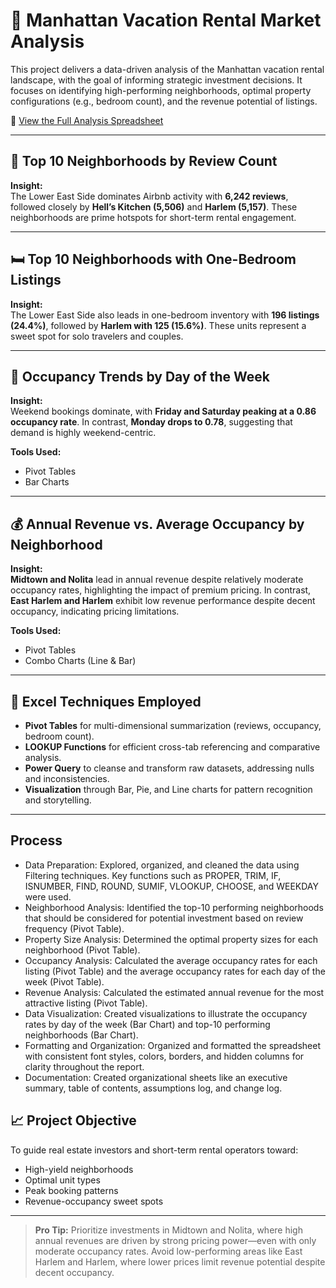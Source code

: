 # 🗽 Manhattan Vacation Rental Market Analysis

This project delivers a data-driven analysis of the Manhattan vacation rental landscape, with the goal of informing strategic investment decisions. It focuses on identifying high-performing neighborhoods, optimal property configurations (e.g., bedroom count), and the revenue potential of listings.

🔗 [View the Full Analysis Spreadsheet](https://docs.google.com/spreadsheets/d/1HCimA1wlpcQ7cJ68pGE19umsjIXIIB5Q0v39wjqaqw8/edit?usp=sharing)

---

## 📍 Top 10 Neighborhoods by Review Count

**Insight:**  
The Lower East Side dominates Airbnb activity with **6,242 reviews**, followed closely by **Hell’s Kitchen (5,506)** and **Harlem (5,157)**. These neighborhoods are prime hotspots for short-term rental engagement.

---

## 🛏️ Top 10 Neighborhoods with One-Bedroom Listings

**Insight:**  
The Lower East Side also leads in one-bedroom inventory with **196 listings (24.4%)**, followed by **Harlem with 125 (15.6%)**. These units represent a sweet spot for solo travelers and couples.

---

## 📆 Occupancy Trends by Day of the Week

**Insight:**  
Weekend bookings dominate, with **Friday and Saturday peaking at a 0.86 occupancy rate**. In contrast, **Monday drops to 0.78**, suggesting that demand is highly weekend-centric.

**Tools Used:**  
- Pivot Tables  
- Bar Charts  

---

## 💰 Annual Revenue vs. Average Occupancy by Neighborhood

**Insight:**  
**Midtown and Nolita** lead in annual revenue despite relatively moderate occupancy rates, highlighting the impact of premium pricing. In contrast, **East Harlem and Harlem** exhibit low revenue performance despite decent occupancy, indicating pricing limitations.

**Tools Used:**  
- Pivot Tables  
- Combo Charts (Line & Bar)

---

## 🧠 Excel Techniques Employed

- **Pivot Tables** for multi-dimensional summarization (reviews, occupancy, bedroom count).
- **LOOKUP Functions** for efficient cross-tab referencing and comparative analysis.
- **Power Query** to cleanse and transform raw datasets, addressing nulls and inconsistencies.
- **Visualization** through Bar, Pie, and Line charts for pattern recognition and storytelling.

---
## Process

- Data Preparation: Explored, organized, and cleaned the data using Filtering techniques. Key functions such as PROPER, TRIM, IF, ISNUMBER, FIND, ROUND, SUMIF, VLOOKUP, CHOOSE, and WEEKDAY were used.
- Neighborhood Analysis: Identified the top-10 performing neighborhoods that should be considered for potential investment based on review frequency (Pivot Table).
- Property Size Analysis: Determined the optimal property sizes for each neighborhood (Pivot Table).
- Occupancy Analysis: Calculated the average occupancy rates for each listing (Pivot Table) and the average occupancy rates for each day of the week (Pivot Table).
- Revenue Analysis: Calculated the estimated annual revenue for the most attractive listing (Pivot Table).
- Data Visualization: Created visualizations to illustrate the occupancy rates by day of the week (Bar Chart) and top-10 performing neighborhoods (Bar Chart).
- Formatting and Organization: Organized and formatted the spreadsheet with consistent font styles, colors, borders, and hidden columns for clarity throughout the report.
- Documentation: Created organizational sheets like an executive summary, table of contents, assumptions log, and change log.

## 📈 Project Objective

To guide real estate investors and short-term rental operators toward:
- High-yield neighborhoods
- Optimal unit types
- Peak booking patterns
- Revenue-occupancy sweet spots

---

> **Pro Tip:** Prioritize investments in Midtown and Nolita, where high annual revenues are driven by strong pricing power—even with only moderate occupancy rates. Avoid low-performing areas like East Harlem and Harlem, where lower prices limit revenue potential despite decent occupancy.

